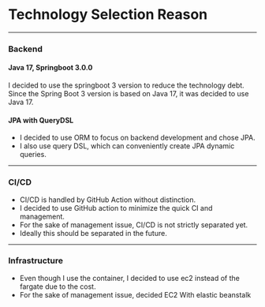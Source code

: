 # Technology Selection Reason
---

### Backend

#### Java 17, Springboot 3.0.0

I decided to use the springboot 3 version to reduce the technology debt. Since the Spring Boot 3 version is based on
Java 17, it was decided to use Java 17.

#### JPA with QueryDSL

- I decided to use ORM to focus on backend development and chose JPA.
- I also use query DSL, which can conveniently create JPA dynamic queries.

---

### CI/CD

- CI/CD is handled by GitHub Action without distinction.
- I decided to use GitHub action to minimize the quick CI and management.
- For the sake of management issue, CI/CD is not strictly separated yet.
- Ideally this should be separated in the future.

---

### Infrastructure

- Even though I use the container, I decided to use ec2 instead of the fargate due to the cost.
- For the sake of management issue, decided EC2 With elastic beanstalk